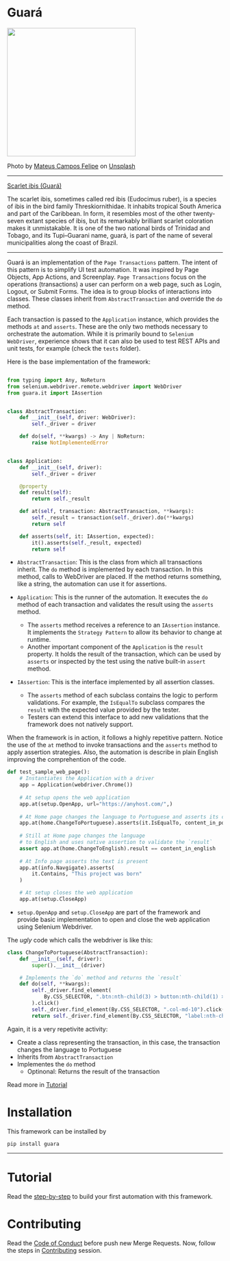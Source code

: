 # Guará

<img src=https://github.com/douglasdcm/guara/blob/main/image.jpg width="300" height="300" />

Photo by <a href="https://unsplash.com/@matcfelipe?utm_content=creditCopyText&utm_medium=referral&utm_source=unsplash">Mateus Campos Felipe</a> on <a href="https://unsplash.com/photos/red-flamingo-svdE4f0K4bs?utm_content=creditCopyText&utm_medium=referral&utm_source=unsplash">Unsplash</a>
      
________


[Scarlet ibis (Guará)](https://en.wikipedia.org/wiki/Scarlet_ibis)

The scarlet ibis, sometimes called red ibis (Eudocimus ruber), is a species of ibis in the bird family Threskiornithidae. It inhabits tropical South America and part of the Caribbean. In form, it resembles most of the other twenty-seven extant species of ibis, but its remarkably brilliant scarlet coloration makes it unmistakable. It is one of the two national birds of Trinidad and Tobago, and its Tupi–Guarani name, guará, is part of the name of several municipalities along the coast of Brazil.

________

Guará is an implementation of the `Page Transactions` pattern. The intent of this pattern is to simplify UI test automation. It was inspired by Page Objects, App Actions, and Screenplay. `Page Transactions` focus on the operations (transactions) a user can perform on a web page, such as Login, Logout, or Submit Forms. The idea is to group blocks of interactions into classes. These classes inherit from `AbstractTransaction` and override the `do` method.

Each transaction is passed to the `Application` instance, which provides the methods `at` and `asserts`. These are the only two methods necessary to orchestrate the automation. While it is primarily bound to `Selenium WebDriver`, experience shows that it can also be used to test REST APIs and unit tests, for example (check the `tests` folder).

Here is the base implementation of the framework:

```python

from typing import Any, NoReturn
from selenium.webdriver.remote.webdriver import WebDriver
from guara.it import IAssertion


class AbstractTransaction:
    def __init__(self, driver: WebDriver):
        self._driver = driver

    def do(self, **kwargs) -> Any | NoReturn:
        raise NotImplementedError


class Application:
    def __init__(self, driver):
        self._driver = driver

    @property
    def result(self):
        return self._result

    def at(self, transaction: AbstractTransaction, **kwargs):
        self._result = transaction(self._driver).do(**kwargs)
        return self

    def asserts(self, it: IAssertion, expected):
        it().asserts(self._result, expected)
        return self
```

- `AbstractTransaction`: This is the class from which all transactions inherit. The `do` method is implemented by each transaction. In this method, calls to WebDriver are placed. If the method returns something, like a string, the automation can use it for assertions.  

- `Application`: This is the runner of the automation. It executes the `do` method of each transaction and validates the result using the `asserts` method.  
  - The `asserts` method receives a reference to an `IAssertion` instance. It implements the `Strategy Pattern` to allow its behavior to change at runtime.  
  - Another important component of the `Application` is the `result` property. It holds the result of the transaction, which can be used by `asserts` or inspected by the test using the native built-in `assert` method.  

- `IAssertion`: This is the interface implemented by all assertion classes.  
  - The `asserts` method of each subclass contains the logic to perform validations. For example, the `IsEqualTo` subclass compares the `result` with the expected value provided by the tester.  
  - Testers can extend this interface to add new validations that the framework does not natively support.  

When the framework is in action, it follows a highly repetitive pattern. Notice the use of the `at` method to invoke transactions and the `asserts` method to apply assertion strategies. Also, the automation is describe in plain English improving the comprehention of the code.

```python
def test_sample_web_page():
    # Instantiates the Application with a driver
    app = Application(webdriver.Chrome())
    
    # At setup opens the web application
    app.at(setup.OpenApp, url="https://anyhost.com/",)
    
    # At Home page changes the language to Portuguese and asserts its content
    app.at(home.ChangeToPortuguese).asserts(it.IsEqualTo, content_in_portuguese)
    
    # Still at Home page changes the language
    # to English and uses native assertion to validate the `result`
    assert app.at(home.ChangeToEnglish).result == content_in_english
    
    # At Info page asserts the text is present
    app.at(info.Navgigate).asserts(
        it.Contains, "This project was born"
    )

    # At setup closes the web application
    app.at(setup.CloseApp)
```
- `setup.OpenApp` and `setup.CloseApp` are part of the framework and provide basic implementation to open and close the web application using Selenium Webdriver.

The *ugly* code which calls the webdriver is like this:

```python
class ChangeToPortuguese(AbstractTransaction):
    def __init__(self, driver):
        super().__init__(driver)

    # Implements the `do` method and returns the `result`
    def do(self, **kwargs):
        self._driver.find_element(
            By.CSS_SELECTOR, ".btn:nth-child(3) > button:nth-child(1) > img"
        ).click()
        self._driver.find_element(By.CSS_SELECTOR, ".col-md-10").click()
        return self._driver.find_element(By.CSS_SELECTOR, "label:nth-child(1)").text
```

Again, it is a very repetivite activity:
- Create a class representing the transaction, in this case, the transaction changes the language to Portuguese
- Inherits from `AbstractTransaction`
- Implementes the `do` method
    - Optinonal: Returns the result of the transaction

Read more in [Tutorial](#tutorial)

# Installation
This framework can be installed by

```
pip install guara
```
________

# Tutorial
Read the [step-by-step](https://github.com/douglasdcm/guara/blob/main/TUTORIAL.md) to build your first automation with this framework.

# Contributing
Read the [Code of Conduct](https://github.com/douglasdcm/guara/blob/main/CODE_OF_CONDUCT.md) before push new Merge Requests.
Now, follow the steps in [Contributing](https://github.com/douglasdcm/guara/blob/main/CONTRIBUTING.md) session.